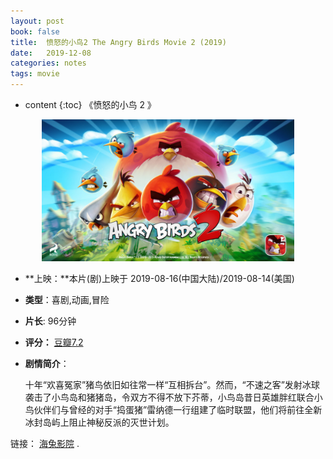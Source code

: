 ```yaml
---
layout: post
book: false
title:  愤怒的小鸟2 The Angry Birds Movie 2 (2019)
date:   2019-12-08
categories: notes
tags: movie
---
```

* content
{:toc}
《愤怒的小鸟 2 》












<center>
<img   src="https://raw.githubusercontent.com/HG1227/image/master/img_tuchuang/20191208221437.jpg"  height="80%" width="80%">
</center>




-  **上映：**本片(剧)上映于 2019-08-16(中国大陆)/2019-08-14(美国)
-   **类型**：喜剧,动画,冒险
-   **片长**:  96分钟
-  **评分：** [豆瓣7.2](https://movie.douban.com/subject/26863060/)
- **剧情简介**：

  十年“欢喜冤家”猪鸟依旧如往常一样“互相拆台”。然而，“不速之客”发射冰球袭击了小鸟岛和猪猪岛，令双方不得不放下芥蒂，小鸟岛昔日英雄胖红联合小鸟伙伴们与曾经的对手“捣蛋猪”雷纳德一行组建了临时联盟，他们将前往全新冰封岛屿上阻止神秘反派的灭世计划。



链接： [海兔影院](http://www.haitum.com/movie/10936.html&play=0-1) .

